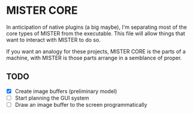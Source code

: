 # MISTER CORE

In anticipation of native plugins (a big maybe), I'm separating most of the core
types of MISTER from the executable.
This file will allow things that want to interact with MISTER to do so.

If you want an analogy for these projects, MISTER CORE is the parts of a machine,
with MISTER is those parts arrange in a semblance of proper.

## TODO
- [x] Create image buffers (preliminary model)
- [ ] Start planning the GUI system
- [ ] Draw an image buffer to the screen programmatically
